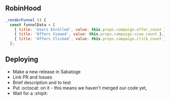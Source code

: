 ## RobinHood

```javascript
_renderFunnel () {
  const funnelData = [
    { title: 'Users Enrolled', value: this.props.campaign.offer_count },
    { title: 'Offers Viewed', value: this.props.campaign.view_count },
    { title: 'Offers Clicked', value: this.props.campaign.click_count }
  ];
```
## Deploying

* Make a new release in Sabatoge
* Link PR and Issues
* Brief description and to test 
* Put :octocat: on it - this means we haven't merged our code yet,
* Wait for a :shipit: 
